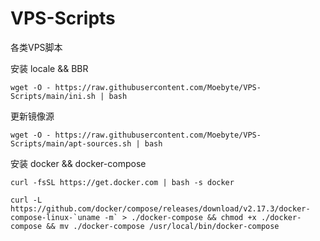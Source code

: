 # VPS-Scripts
 各类VPS脚本

安装 locale && BBR
```
wget -O - https://raw.githubusercontent.com/Moebyte/VPS-Scripts/main/ini.sh | bash
```
更新镜像源
```
wget -O - https://raw.githubusercontent.com/Moebyte/VPS-Scripts/main/apt-sources.sh | bash
```

安装 docker && docker-compose
```
curl -fsSL https://get.docker.com | bash -s docker
```
```
curl -L https://github.com/docker/compose/releases/download/v2.17.3/docker-compose-linux-`uname -m` > ./docker-compose && chmod +x ./docker-compose && mv ./docker-compose /usr/local/bin/docker-compose
```
